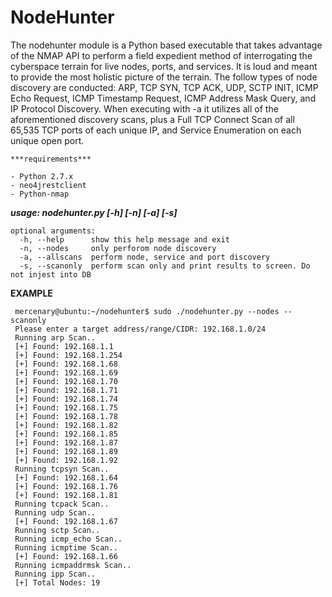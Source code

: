 # NodeHunter
The nodehunter module is a Python based executable that takes advantage of the NMAP API to perform a field expedient method of interrogating the cyberspace terrain for live nodes, ports, and services. It is loud and meant to provide the most holistic picture of the terrain. The follow types of node discovery are conducted: ARP, TCP SYN, TCP ACK, UDP, SCTP INIT, ICMP Echo Request, ICMP Timestamp Request, ICMP Address Mask Query, and IP Protocol Discovery. When executing with -a it utilizes all of the aforementioned discovery scans, plus a Full TCP Connect Scan of all 65,535 TCP ports of each unique IP, and Service Enumeration on each unique open port.
```
***requirements***

- Python 2.7.x
- neo4jrestclient
- Python-nmap
```

***usage: nodehunter.py [-h] [-n] [-a] [-s]***
```
optional arguments:
  -h, --help      show this help message and exit
  -n, --nodes     only perforom node discovery
  -a, --allscans  perform node, service and port discovery
  -s, --scanonly  perform scan only and print results to screen. Do not injest into DB
```
<strong>EXAMPLE</strong>
```
 mercenary@ubuntu:~/nodehunter$ sudo ./nodehunter.py --nodes --scanonly
 Please enter a target address/range/CIDR: 192.168.1.0/24
 Running arp Scan..
 [+] Found: 192.168.1.1 
 [+] Found: 192.168.1.254 
 [+] Found: 192.168.1.68 
 [+] Found: 192.168.1.69 
 [+] Found: 192.168.1.70 
 [+] Found: 192.168.1.71 
 [+] Found: 192.168.1.74 
 [+] Found: 192.168.1.75 
 [+] Found: 192.168.1.78 
 [+] Found: 192.168.1.82 
 [+] Found: 192.168.1.85 
 [+] Found: 192.168.1.87 
 [+] Found: 192.168.1.89 
 [+] Found: 192.168.1.92 
 Running tcpsyn Scan..
 [+] Found: 192.168.1.64 
 [+] Found: 192.168.1.76 
 [+] Found: 192.168.1.81 
 Running tcpack Scan..
 Running udp Scan..
 [+] Found: 192.168.1.67 
 Running sctp Scan..
 Running icmp_echo Scan..
 Running icmptime Scan..
 [+] Found: 192.168.1.66 
 Running icmpaddrmsk Scan..
 Running ipp Scan..
 [+] Total Nodes: 19 
```
